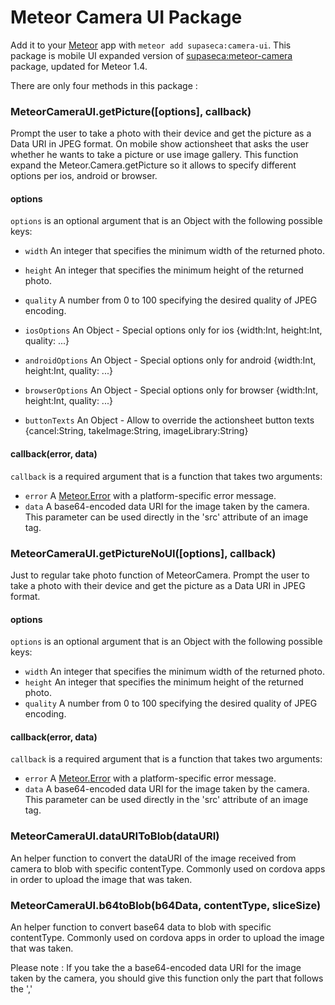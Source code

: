 # Meteor Camera UI Package

Add it to your [Meteor](http://meteor.com) app with `meteor add supaseca:camera-ui`. This package is mobile UI expanded version of [supaseca:meteor-camera](https://atmospherejs.com/supaseca/meteor-camera) package, updated for Meteor 1.4.

There are only four methods in this package :


### MeteorCameraUI.getPicture([options], callback)

Prompt the user to take a photo with their device and get the picture as a Data URI in JPEG format.
On mobile show actionsheet that asks the user whether he wants to take a picture or use image gallery.
This function expand the Meteor.Camera.getPicture so it allows to specify different options per ios, android or browser.

#### options

`options` is an optional argument that is an Object with the following possible keys:

- `width` An integer that specifies the minimum width of the returned photo.
- `height` An integer that specifies the minimum height of the returned photo.
- `quality` A number from 0 to 100 specifying the desired quality of JPEG encoding.

- `iosOptions` An Object - Special options only for ios {width:Int, height:Int, quality: ...}
- `androidOptions` An Object - Special options only for android {width:Int, height:Int, quality: ...}
- `browserOptions` An Object - Special options only for browser {width:Int, height:Int, quality: ...}

- `buttonTexts` An Object - Allow to override the actionsheet button texts {cancel:String, takeImage:String, imageLibrary:String}

#### callback(error, data)

`callback` is a required argument that is a function that takes two arguments:

- `error` A [Meteor.Error](http://docs.meteor.com/#meteor_error) with a platform-specific error message.
- `data` A base64-encoded data URI for the image taken by the camera. This parameter can be used directly in the 'src' attribute of an image tag.




### MeteorCameraUI.getPictureNoUI([options], callback)

Just to regular take photo function of MeteorCamera.
Prompt the user to take a photo with their device and get the picture as a Data URI in JPEG format.

#### options

`options` is an optional argument that is an Object with the following possible keys:

- `width` An integer that specifies the minimum width of the returned photo.
- `height` An integer that specifies the minimum height of the returned photo.
- `quality` A number from 0 to 100 specifying the desired quality of JPEG encoding.

#### callback(error, data)

`callback` is a required argument that is a function that takes two arguments:

- `error` A [Meteor.Error](http://docs.meteor.com/#meteor_error) with a platform-specific error message.
- `data` A base64-encoded data URI for the image taken by the camera. This parameter can be used directly in the 'src' attribute of an image tag.


### MeteorCameraUI.dataURIToBlob(dataURI)

An helper function to convert the dataURI of the image received from camera to blob with specific contentType.
Commonly used on cordova apps in order to upload the image that was taken.


### MeteorCameraUI.b64toBlob(b64Data, contentType, sliceSize)

An helper function to convert base64 data to blob with specific contentType.
Commonly used on cordova apps in order to upload the image that was taken.

Please note :
If you take the a base64-encoded data URI for the image taken by the camera, you should give this function only the part that follows the ','